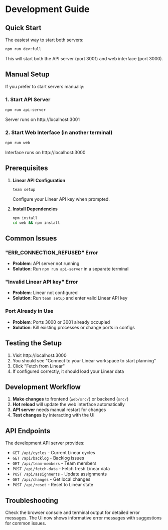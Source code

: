 # Development Guide

## Quick Start

The easiest way to start both servers:

```bash
npm run dev:full
```

This will start both the API server (port 3001) and web interface (port 3000).

## Manual Setup

If you prefer to start servers manually:

### 1. Start API Server
```bash
npm run api-server
```
Server runs on http://localhost:3001

### 2. Start Web Interface (in another terminal)
```bash
npm run web
```
Interface runs on http://localhost:3000

## Prerequisites

1. **Linear API Configuration**
   ```bash
   team setup
   ```
   Configure your Linear API key when prompted.

2. **Install Dependencies**
   ```bash
   npm install
   cd web && npm install
   ```

## Common Issues

### "ERR_CONNECTION_REFUSED" Error
- **Problem**: API server not running
- **Solution**: Run `npm run api-server` in a separate terminal

### "Invalid Linear API key" Error  
- **Problem**: Linear not configured
- **Solution**: Run `team setup` and enter valid Linear API key

### Port Already in Use
- **Problem**: Ports 3000 or 3001 already occupied
- **Solution**: Kill existing processes or change ports in configs

## Testing the Setup

1. Visit http://localhost:3000
2. You should see "Connect to your Linear workspace to start planning"
3. Click "Fetch from Linear" 
4. If configured correctly, it should load your Linear data

## Development Workflow

1. **Make changes** to frontend (`web/src/`) or backend (`src/`)
2. **Hot reload** will update the web interface automatically
3. **API server** needs manual restart for changes
4. **Test changes** by interacting with the UI

## API Endpoints

The development API server provides:
- `GET /api/cycles` - Current Linear cycles
- `GET /api/backlog` - Backlog issues  
- `GET /api/team-members` - Team members
- `POST /api/fetch-data` - Fetch fresh Linear data
- `POST /api/assignments` - Update assignments
- `GET /api/changes` - Get local changes
- `POST /api/reset` - Reset to Linear state

## Troubleshooting

Check the browser console and terminal output for detailed error messages. The UI now shows informative error messages with suggestions for common issues.